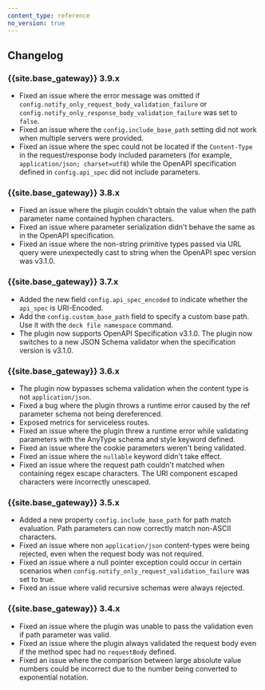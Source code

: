 ```yaml
---
content_type: reference
no_version: true
---
```


## Changelog

### {{site.base_gateway}} 3.9.x
* Fixed an issue where the error message was omitted if `config.notify_only_request_body_validation_failure` or `config.notify_only_response_body_validation_failure` was set to `false`.
* Fixed an issue where the `config.include_base_path` setting did not work when multiple servers were provided.
* Fixed an issue where the spec could not be located if the `Content-Type` in the request/response body included parameters (for example, `application/json; charset=utf8`) while the OpenAPI specification defined in `config.api_spec` did not include parameters.

### {{site.base_gateway}} 3.8.x
* Fixed an issue where the plugin couldn't obtain the value when the path parameter name contained hyphen characters.
* Fixed an issue where parameter serialization didn't behave the same as in the OpenAPI specification.
* Fixed an issue where the non-string primitive types passed via URL query were unexpectedly cast to string when the OpenAPI spec version was v3.1.0.

### {{site.base_gateway}} 3.7.x
* Added the new field `config.api_spec_encoded` to indicate whether the `api_spec` is URI-Encoded.
* Add the `config.custom_base_path` field to specify a custom base path. 
  Use it with the `deck file namespace` command.
* The plugin now supports OpenAPI Specification v3.1.0. The plugin now switches to a new JSON Schema validator when the specification version is v3.1.0.

### {{site.base_gateway}} 3.6.x
* The plugin now bypasses schema validation when the content type is not `application/json`.
* Fixed a bug where the plugin throws a runtime error caused by the ref parameter schema not being dereferenced.
* Exposed metrics for serviceless routes.
* Fixed an issue where the plugin threw a runtime error while validating parameters with the AnyType schema and style keyword defined.
* Fixed an issue where the cookie parameters weren't being validated.
* Fixed an issue where the `nullable` keyword didn't take effect.
* Fixed an issue where the request path couldn't matched when containing regex escape characters.
The URI component escaped characters were incorrectly unescaped.

### {{site.base_gateway}} 3.5.x
* Added a new property `config.include_base_path` for path match evaluation. 
Path parameters can now correctly match non-ASCII characters.
* Fixed an issue where non `application/json` content-types were being rejected, 
even when the request body was not required.
* Fixed an issue where a null pointer exception could occur in certain scenarios
when `config.notify_only_request_validation_failure` was set to true.
* Fixed an issue where valid recursive schemas were always rejected.

### {{site.base_gateway}} 3.4.x
* Fixed an issue where the plugin was unable to pass the 
validation even if path parameter was valid.
* Fixed an issue where the plugin always validated the request body even 
if the method spec had no `requestBody` defined.
* Fixed an issue where the comparison between large absolute value numbers could be incorrect 
due to the number being converted to exponential notation.
